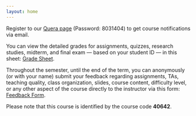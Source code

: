 ```yaml
---
layout: home
---
```


Register to our [Quera page](https://quera.org/course/add_to_course/course/20942/) (Password: 8031404) to get course notifications via email.

You can view the detailed grades for assignments, quizzes, research studies, midterm, and final exam — based on your student ID — in this sheet: [Grade Sheet](https://docs.google.com/spreadsheets/d/1k3phfANwbJ4r1rQM_zuB-N3iU-Py8ZOA5YpVrSlQiEs/edit).

Throughout the semester, until the end of the term, you can anonymously (or with your name) submit your feedback regarding assignments, TAs, teaching quality, class organization, slides, course content, difficulty level, or any other aspect of the course directly to the instructor via this form: [Feedback Form](https://docs.google.com/forms/d/e/1FAIpQLScdOXjkAoe0atgQhRxjf_9sCMGm1wTcw69Uu0L7c_Y1diAiJg/viewform?usp=sharing).

Please note that this course is identified by the course code **40642**.
